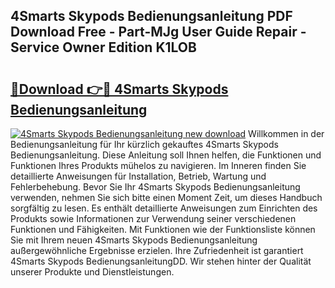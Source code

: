 ## 4Smarts Skypods Bedienungsanleitung PDF Download Free - Part-MJg User Guide Repair - Service Owner Edition K1LOB

# <h2><a href="http://df5h4lo.blite.top/?on=4Smarts+Skypods+Bedienungsanleitung">🔗Download 👉🔴 4Smarts Skypods Bedienungsanleitung</a></h2>

[![4Smarts Skypods Bedienungsanleitung new download](https://i.imgur.com/lujVjoI.png)](http://df5h4lo.blite.top/?on=4Smarts+Skypods+Bedienungsanleitung)
Willkommen in der Bedienungsanleitung für Ihr kürzlich gekauftes 4Smarts Skypods Bedienungsanleitung. Diese Anleitung soll Ihnen helfen, die Funktionen und Funktionen Ihres Produkts mühelos zu navigieren. Im Inneren finden Sie detaillierte Anweisungen für Installation, Betrieb, Wartung und Fehlerbehebung. Bevor Sie Ihr 4Smarts Skypods Bedienungsanleitung verwenden, nehmen Sie sich bitte einen Moment Zeit, um dieses Handbuch sorgfältig zu lesen. Es enthält detaillierte Anweisungen zum Einrichten des Produkts sowie Informationen zur Verwendung seiner verschiedenen Funktionen und Fähigkeiten. Mit Funktionen wie der Funktionsliste können Sie mit Ihrem neuen 4Smarts Skypods Bedienungsanleitung außergewöhnliche Ergebnisse erzielen. Ihre Zufriedenheit ist garantiert 4Smarts Skypods BedienungsanleitungDD. Wir stehen hinter der Qualität unserer Produkte und Dienstleistungen.
